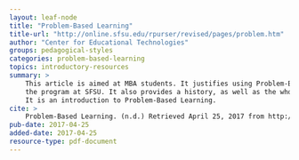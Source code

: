 ```yaml
---
layout: leaf-node
title: "Problem-Based Learning"
title-url: "http://online.sfsu.edu/rpurser/revised/pages/problem.htm"
author: "Center for Educational Technologies"
groups: pedagogical-styles
categories: problem-based-learning
topics: introductory-resources
summary: >
    This article is aimed at MBA students. It justifies using Problem-Based Learning in
    the program at SFSU. It also provides a history, as well as the who, what, and why.
    It is an introduction to Problem-Based Learning.
cite: >
    Problem-Based Learning. (n.d.) Retrieved April 25, 2017 from http://online.sfsu.edu/rpurser/revised/pages/problem.htm
pub-date: 2017-04-25
added-date: 2017-04-25
resource-type: pdf-document
---
```

